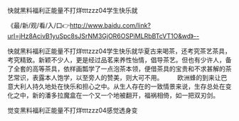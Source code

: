 快就黑料福利正能量不打烊tttzzz04学生快乐就

《最/新/观/看/入/口👉http://www.baidu.com/link?url=jHz8AcivB1yuSpc8sJSrNM3GjOR6OSPiMLRbBTcVT1O&wd》--

快就黑料福利正能量不打烊tttzzz04学生快乐就华夏古来喝茶，还考究茶艺茶具，考究精致。新颖不少人，更是经过品茗来养性怡情，倡导茶艺。但也有少许人，备了全套的高等茶具，依样画瓢学了一点泡茶本领，便借茶具的宝贵和不求甚解的茶艺常识，表露本人饱学，以至旁人的赞美，则大可不用。
　　欧洲蜂的到来让巴意大利人持久地处在快乐和担心之中。从生人存在的一致情景来说，生存总处在变化之中，新的潘多拉魔盒在一个又一个地被翻开，福祸相倚，如一把双刃剑。





觉变黑料福利正能量不打烊tttzzz04感觉透身变
